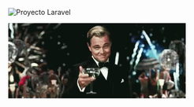 ![Proyecto Laravel](https://drive.google.com/file/d/1wqsIoEpyLmAkNawmTye-UO7cZRkAFnLX/view?usp=sharing)

![](Leo.gif)
